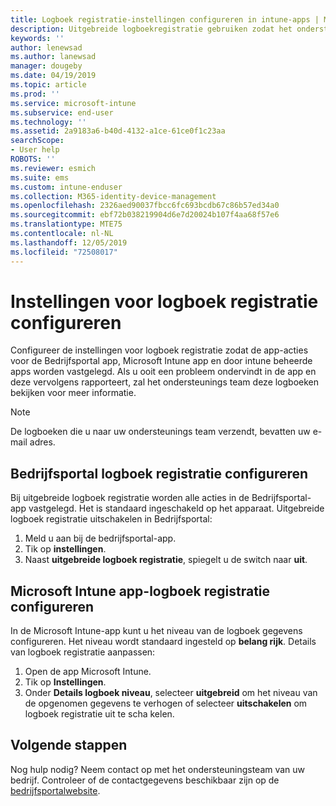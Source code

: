 ```yaml
---
title: Logboek registratie-instellingen configureren in intune-apps | Microsoft Docs
description: Uitgebreide logboekregistratie gebruiken zodat het ondersteuningsteam van het bedrijf problemen met het apparaat kan oplossen
keywords: ''
author: lenewsad
ms.author: lanewsad
manager: dougeby
ms.date: 04/19/2019
ms.topic: article
ms.prod: ''
ms.service: microsoft-intune
ms.subservice: end-user
ms.technology: ''
ms.assetid: 2a9183a6-b40d-4132-a1ce-61ce0f1c23aa
searchScope:
- User help
ROBOTS: ''
ms.reviewer: esmich
ms.suite: ems
ms.custom: intune-enduser
ms.collection: M365-identity-device-management
ms.openlocfilehash: 2326aed90037fbcc6fc693bcdb67c86b57ed34a0
ms.sourcegitcommit: ebf72b038219904d6e7d20024b107f4aa68f57e6
ms.translationtype: MTE75
ms.contentlocale: nl-NL
ms.lasthandoff: 12/05/2019
ms.locfileid: "72508017"
---
```

# <a name="configure-logging-settings"></a>Instellingen voor logboek registratie configureren

Configureer de instellingen voor logboek registratie zodat de app-acties voor de Bedrijfsportal app, Microsoft Intune app en door intune beheerde apps worden vastgelegd. Als u ooit een probleem ondervindt in de app en deze vervolgens rapporteert, zal het ondersteunings team deze logboeken bekijken voor meer informatie. 

> [!NOTE]
> De logboeken die u naar uw ondersteunings team verzendt, bevatten uw e-mail adres.  

## <a name="configure-company-portal-logging"></a>Bedrijfsportal logboek registratie configureren
Bij uitgebreide logboek registratie worden alle acties in de Bedrijfsportal-app vastgelegd. Het is standaard ingeschakeld op het apparaat. Uitgebreide logboek registratie uitschakelen in Bedrijfsportal:  

1. Meld u aan bij de bedrijfsportal-app.
2. Tik op **instellingen**.
3. Naast **uitgebreide logboek registratie**, spiegelt u de switch naar **uit**.

## <a name="configure-microsoft-intune-app-logging"></a>Microsoft Intune app-logboek registratie configureren
In de Microsoft Intune-app kunt u het niveau van de logboek gegevens configureren. Het niveau wordt standaard ingesteld op **belang rijk**. Details van logboek registratie aanpassen:  

1. Open de app Microsoft Intune.  
2. Tik op **Instellingen**.  
3. Onder **Details logboek niveau**, selecteer **uitgebreid** om het niveau van de opgenomen gegevens te verhogen of selecteer **uitschakelen** om logboek registratie uit te scha kelen.  

## <a name="next-steps"></a>Volgende stappen  

Nog hulp nodig? Neem contact op met het ondersteuningsteam van uw bedrijf. Controleer of de contactgegevens beschikbaar zijn op de [bedrijfsportalwebsite](https://go.microsoft.com/fwlink/?linkid=2010980).  
